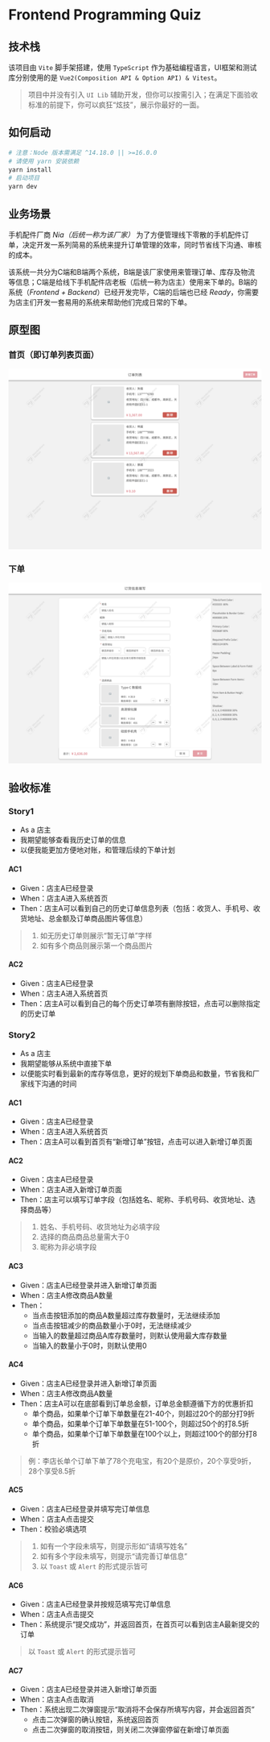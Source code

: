# Frontend Programming Quiz

## 技术栈

该项目由 `Vite` 脚手架搭建，使用 `TypeScript` 作为基础编程语言，UI框架和测试库分别使用的是 `Vue2(Composition API & Option API) & Vitest`。

> 项目中并没有引入 `UI Lib` 辅助开发，但你可以按需引入；在满足下面验收标准的前提下，你可以疯狂“炫技”，展示你最好的一面。

## 如何启动

```bash
# 注意：Node 版本需满足 ^14.18.0 || >=16.0.0
# 请使用 yarn 安装依赖
yarn install
# 启动项目
yarn dev
```

## 业务场景

手机配件厂商 *Nia（后统一称为该厂家）* 为了方便管理线下零散的手机配件订单，决定开发一系列简易的系统来提升订单管理的效率，同时节省线下沟通、审核的成本。

该系统一共分为C端和B端两个系统，B端是该厂家使用来管理订单、库存及物流等信息；C端是给线下手机配件店老板（后统一称为店主）使用来下单的。B端的系统（*Frontend + Backend*）已经开发完毕，C端的后端也已经 *Ready*，你需要为店主们开发一套易用的系统来帮助他们完成日常的下单。

## 原型图

### 首页（即订单列表页面）

![order-list-page](./public/assets/images/order-list-page.png)

### 下单

![order-form-page](./public/assets/images/order-form-page.png)

## 验收标准

### Story1

- As a 店主
- 我期望能够查看我历史订单的信息
- 以便我能更加方便地对账，和管理后续的下单计划

#### AC1

- Given：店主A已经登录
- When：店主A进入系统首页
- Then：店主A可以看到自己的历史订单信息列表（包括：收货人、手机号、收货地址、总金额及订单商品图片等信息）

> 1. 如无历史订单则展示“暂无订单”字样
> 2. 如有多个商品则展示第一个商品图片

#### AC2

- Given：店主A已经登录
- When：店主A进入系统首页
- Then：店主A可以看到自己的每个历史订单项有删除按钮，点击可以删除指定的历史订单

### Story2

- As a 店主
- 我期望能够从系统中直接下单
- 以便能实时看到最新的库存等信息，更好的规划下单商品和数量，节省我和厂家线下沟通的时间

#### AC1

- Given：店主A已经登录
- When：店主A进入系统首页
- Then：店主A可以看到首页有“新增订单”按钮，点击可以进入新增订单页面

#### AC2

- Given：店主A已经登录
- When：店主A进入新增订单页面
- Then：店主可以填写订单字段（包括姓名、昵称、手机号码、收货地址、选择商品等）

> 1. 姓名、手机号码、收货地址为必填字段
> 2. 选择的商品商品总量需大于0
> 3. 昵称为非必填字段

#### AC3

- Given：店主A已经登录并进入新增订单页面
- When：店主A修改商品A数量
- Then：
  - 当点击按钮添加的商品A数量超过库存数量时，无法继续添加
  - 当点击按钮减少的商品数量小于0时，无法继续减少
  - 当输入的数量超过商品A库存数量时，则默认使用最大库存数量
  - 当输入的数量小于0时，则默认使用0

#### AC4

- Given：店主A已经登录并进入新增订单页面
- When：店主A修改商品A数量
- Then：店主A可以在底部看到订单总金额，订单总金额遵循下方的优惠折扣
  - 单个商品，如果单个订单下单数量在21-40个，则超过20个的部分打9折
  - 单个商品，如果单个订单下单数量在51-100个，则超过50个的打8.5折
  - 单个商品，如果单个订单下单数量在100个以上，则超过100个的部分打8折

> 例：李店长单个订单下单了78个充电宝，有20个是原价，20个享受9折，28个享受8.5折

#### AC5

- Given：店主A已经登录并填写完订单信息
- When：店主A点击提交
- Then：校验必填选项

> 1. 如有一个字段未填写，则提示形如“请填写姓名”
> 2. 如有多个字段未填写，则提示“请完善订单信息”
> 3. 以 `Toast` 或 `Alert` 的形式提示皆可

#### AC6

- Given：店主A已经登录并按规范填写完订单信息
- When：店主A点击提交
- Then：系统提示“提交成功”，并返回首页，在首页可以看到店主A最新提交的订单

> 以 `Toast` 或 `Alert` 的形式提示皆可

#### AC7

- Given：店主A已经登录并进入新增订单页面
- When：店主A点击取消
- Then：系统出现二次弹窗提示“取消将不会保存所填写内容，并会返回首页”
  - 点击二次弹窗的确认按钮，系统返回首页
  - 点击二次弹窗的取消按钮，则关闭二次弹窗停留在新增订单页面
